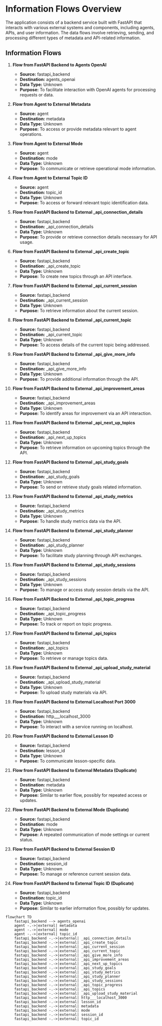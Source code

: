 # Information Flows Overview
The application consists of a backend service built with FastAPI that interacts with various external systems and components, including agents, APIs, and user information. The data flows involve retrieving, sending, and processing different types of metadata and API-related information.

## Information Flows

1. **Flow from FastAPI Backend to Agents OpenAI**
   - **Source:** fastapi_backend
   - **Destination:** agents_openai
   - **Data Type:** Unknown
   - **Purpose:** To facilitate interaction with OpenAI agents for processing requests or data.

2. **Flow from Agent to External Metadata**
   - **Source:** agent
   - **Destination:** metadata
   - **Data Type:** Unknown
   - **Purpose:** To access or provide metadata relevant to agent operations.

3. **Flow from Agent to External Mode**
   - **Source:** agent
   - **Destination:** mode
   - **Data Type:** Unknown
   - **Purpose:** To communicate or retrieve operational mode information.

4. **Flow from Agent to External Topic ID**
   - **Source:** agent
   - **Destination:** topic_id
   - **Data Type:** Unknown
   - **Purpose:** To access or forward relevant topic identification data.

5. **Flow from FastAPI Backend to External _api_connection_details**
   - **Source:** fastapi_backend
   - **Destination:** _api_connection_details
   - **Data Type:** Unknown
   - **Purpose:** To provide or retrieve connection details necessary for API usage.

6. **Flow from FastAPI Backend to External _api_create_topic**
   - **Source:** fastapi_backend
   - **Destination:** _api_create_topic
   - **Data Type:** Unknown
   - **Purpose:** To create new topics through an API interface.

7. **Flow from FastAPI Backend to External _api_current_session**
   - **Source:** fastapi_backend
   - **Destination:** _api_current_session
   - **Data Type:** Unknown
   - **Purpose:** To retrieve information about the current session.

8. **Flow from FastAPI Backend to External _api_current_topic**
   - **Source:** fastapi_backend
   - **Destination:** _api_current_topic
   - **Data Type:** Unknown
   - **Purpose:** To access details of the current topic being addressed.

9. **Flow from FastAPI Backend to External _api_give_more_info**
   - **Source:** fastapi_backend
   - **Destination:** _api_give_more_info
   - **Data Type:** Unknown
   - **Purpose:** To provide additional information through the API.

10. **Flow from FastAPI Backend to External _api_improvement_areas**
    - **Source:** fastapi_backend
    - **Destination:** _api_improvement_areas
    - **Data Type:** Unknown
    - **Purpose:** To identify areas for improvement via an API interaction.

11. **Flow from FastAPI Backend to External _api_next_up_topics**
    - **Source:** fastapi_backend
    - **Destination:** _api_next_up_topics
    - **Data Type:** Unknown
    - **Purpose:** To retrieve information on upcoming topics through the API.

12. **Flow from FastAPI Backend to External _api_study_goals**
    - **Source:** fastapi_backend
    - **Destination:** _api_study_goals
    - **Data Type:** Unknown
    - **Purpose:** To send or retrieve study goals related information.

13. **Flow from FastAPI Backend to External _api_study_metrics**
    - **Source:** fastapi_backend
    - **Destination:** _api_study_metrics
    - **Data Type:** Unknown
    - **Purpose:** To handle study metrics data via the API.

14. **Flow from FastAPI Backend to External _api_study_planner**
    - **Source:** fastapi_backend
    - **Destination:** _api_study_planner
    - **Data Type:** Unknown
    - **Purpose:** To facilitate study planning through API exchanges.

15. **Flow from FastAPI Backend to External _api_study_sessions**
    - **Source:** fastapi_backend
    - **Destination:** _api_study_sessions
    - **Data Type:** Unknown
    - **Purpose:** To manage or access study session details via the API.

16. **Flow from FastAPI Backend to External _api_topic_progress**
    - **Source:** fastapi_backend
    - **Destination:** _api_topic_progress
    - **Data Type:** Unknown
    - **Purpose:** To track or report on topic progress.

17. **Flow from FastAPI Backend to External _api_topics**
    - **Source:** fastapi_backend
    - **Destination:** _api_topics
    - **Data Type:** Unknown
    - **Purpose:** To retrieve or manage topics data.

18. **Flow from FastAPI Backend to External _api_upload_study_material**
    - **Source:** fastapi_backend
    - **Destination:** _api_upload_study_material
    - **Data Type:** Unknown
    - **Purpose:** To upload study materials via API.

19. **Flow from FastAPI Backend to External Localhost Port 3000**
    - **Source:** fastapi_backend
    - **Destination:** http___localhost_3000
    - **Data Type:** Unknown
    - **Purpose:** To interact with a service running on localhost.

20. **Flow from FastAPI Backend to External Lesson ID**
    - **Source:** fastapi_backend
    - **Destination:** lesson_id
    - **Data Type:** Unknown
    - **Purpose:** To communicate lesson-specific data.

21. **Flow from FastAPI Backend to External Metadata (Duplicate)**
    - **Source:** fastapi_backend
    - **Destination:** metadata
    - **Data Type:** Unknown
    - **Purpose:** Similar to earlier flow, possibly for repeated access or updates.

22. **Flow from FastAPI Backend to External Mode (Duplicate)**
    - **Source:** fastapi_backend
    - **Destination:** mode
    - **Data Type:** Unknown
    - **Purpose:** A repeated communication of mode settings or current status.

23. **Flow from FastAPI Backend to External Session ID**
    - **Source:** fastapi_backend
    - **Destination:** session_id
    - **Data Type:** Unknown
    - **Purpose:** To manage or reference current session data.

24. **Flow from FastAPI Backend to External Topic ID (Duplicate)**
    - **Source:** fastapi_backend
    - **Destination:** topic_id
    - **Data Type:** Unknown
    - **Purpose:** Similar to earlier information flow, possibly for updates.

```mermaid
flowchart TD
    fastapi_backend --> agents_openai
    agent -.->|external| metadata
    agent -.->|external| mode
    agent -.->|external| topic_id
    fastapi_backend -.->|external| _api_connection_details
    fastapi_backend -.->|external| _api_create_topic
    fastapi_backend -.->|external| _api_current_session
    fastapi_backend -.->|external| _api_current_topic
    fastapi_backend -.->|external| _api_give_more_info
    fastapi_backend -.->|external| _api_improvement_areas
    fastapi_backend -.->|external| _api_next_up_topics
    fastapi_backend -.->|external| _api_study_goals
    fastapi_backend -.->|external| _api_study_metrics
    fastapi_backend -.->|external| _api_study_planner
    fastapi_backend -.->|external| _api_study_sessions
    fastapi_backend -.->|external| _api_topic_progress
    fastapi_backend -.->|external| _api_topics
    fastapi_backend -.->|external| _api_upload_study_material
    fastapi_backend -.->|external| http___localhost_3000
    fastapi_backend -.->|external| lesson_id
    fastapi_backend -.->|external| metadata
    fastapi_backend -.->|external| mode
    fastapi_backend -.->|external| session_id
    fastapi_backend -.->|external| topic_id
```